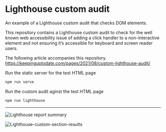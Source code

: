 # Lighthouse custom audit
An example of a Lighthouse custom audit that checks DOM elements.

This repository contains a Lighthouse custom audit to check for the well known web accessibility issue of adding a click handler to a non-interactive element and not ensuring it’s accessible for keyboard and screen reader users.

The following article accompanies this repository.
https://keepinguptodate.com/pages/2021/08/custom-lighthouse-audit/

Run the static server for the test HTML page
```bash
npm run serve
```

Run the custom audit aginst the test HTML page
```bash
npm run lighthouse
```

---

![Lighthouse report summary](https://keepinguptodate.com/pages/2021/08/lighthouse-report-summary.png)

![Lighthouse-custom-section-results](https://keepinguptodate.com/pages/2021/08/lighthouse-custom-section-results.png)
